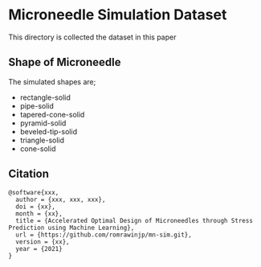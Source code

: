 # Microneedle Simulation Dataset
This directory is collected the dataset in this paper

## Shape of Microneedle
The simulated shapes are;
- rectangle-solid
- pipe-solid
- tapered-cone-solid
- pyramid-solid
- beveled-tip-solid
- triangle-solid
- cone-solid

## Citation
```
@software{xxx,
  author = {xxx, xxx, xxx},
  doi = {xx},
  month = {xx},
  title = {Accelerated Optimal Design of Microneedles through Stress Prediction using Machine Learning},
  url = {https://github.com/romrawinjp/mn-sim.git},
  version = {xx},
  year = {2021}
}
```
